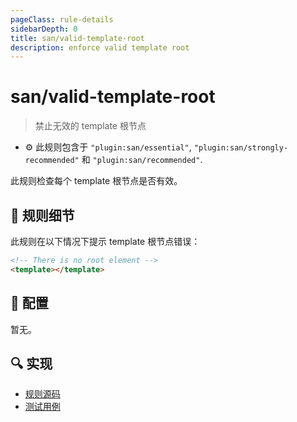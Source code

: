 ```yaml
---
pageClass: rule-details
sidebarDepth: 0
title: san/valid-template-root
description: enforce valid template root
---
```

# san/valid-template-root
> 禁止无效的 template 根节点

- :gear: 此规则包含于 `"plugin:san/essential"`, `"plugin:san/strongly-recommended"` 和 `"plugin:san/recommended"`.

此规则检查每个 template 根节点是否有效。

## :book: 规则细节

此规则在以下情况下提示 template 根节点错误：

<eslint-code-block :rules="{'san/valid-template-root': ['error']}">

```html
<!-- There is no root element -->
<template></template>
```

</eslint-code-block>

## :wrench: 配置

暂无。

## :mag: 实现

- [规则源码](https://github.com/ecomfe/eslint-plugin-san/blob/main/lib/rules/valid-template-root.js)
- [测试用例](https://github.com/ecomfe/eslint-plugin-san/tree/main/__tests__/lib/rules/valid-template-root.test.js)

